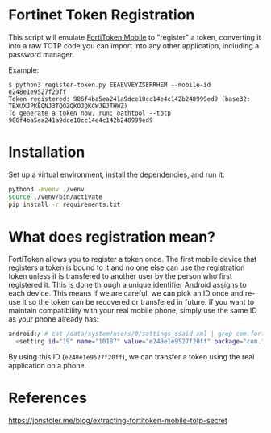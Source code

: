 Fortinet Token Registration
===========================

This script will emulate [FortiToken Mobile](https://play.google.com/store/apps/details?id=com.fortinet.android.ftm) to "register" a token, converting it into a raw TOTP code you can import into any other application, including a password manager.

Example:
```
$ python3 register-token.py EEAEVVEYZSERRHEM --mobile-id e248e1e9527f20ff
Token registered: 986f4ba5ea241a9dce10cc14e4c142b248999ed9 (base32: TBXUXJPKEQNJ3TQQZQKOJQKCWJEJTHWZ)
To generate a token now, run: oathtool --totp 986f4ba5ea241a9dce10cc14e4c142b248999ed9
```

# Installation
Set up a virtual environment, install the dependencies, and run it:
```sh
python3 -mvenv ./venv
source ./venv/bin/activate
pip install -r requirements.txt
```

# What does registration mean?
FortiToken allows you to register a token once. The first mobile device that registers a token is bound to it and no one else can use the registration token unless it is transfered to another user by the person who first registered it.
This is done through a unique identifier Android assigns to each device. This means if we are careful, we can pick an ID once and re-use it so the token can be recovered or transfered in future.
If you want to maintain compatibility with your real mobile phone, simply use the same ID as your phone already has:
```sh
android:/ # cat /data/system/users/0/settings_ssaid.xml | grep com.fortinet.android.ftm
  <setting id="19" name="10187" value="e248e1e9527f20ff" package="com.fortinet.android.ftm" defaultValue="e248e1e9527f20ff" defaultSysSet="false" tag="null" />
```
By using this ID (`e248e1e9527f20ff`), we can transfer a token using the real application on a phone.

# References
https://jonstoler.me/blog/extracting-fortitoken-mobile-totp-secret
